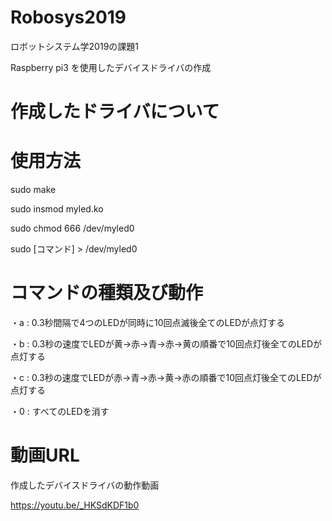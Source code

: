 # Robosys2019
ロボットシステム学2019の課題1

Raspberry pi3 を使用したデバイスドライバの作成

# 作成したドライバについて

# 使用方法

sudo make

sudo insmod myled.ko

sudo chmod 666 /dev/myled0

sudo [コマンド] > /dev/myled0

# コマンドの種類及び動作

・a : 0.3秒間隔で4つのLEDが同時に10回点滅後全てのLEDが点灯する

・b : 0.3秒の速度でLEDが黄→赤→青→赤→黄の順番で10回点灯後全てのLEDが点灯する

・c : 0.3秒の速度でLEDが赤→青→赤→黄→赤の順番で10回点灯後全てのLEDが点灯する

・0 : すべてのLEDを消す

# 動画URL
作成したデバイスドライバの動作動画

https://youtu.be/_HKSdKDF1b0
